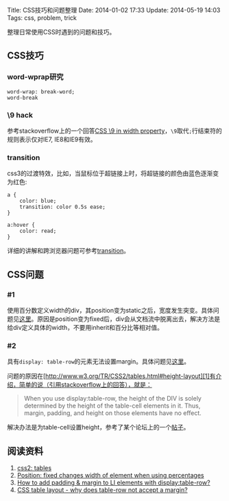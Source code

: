 Title: CSS技巧和问题整理
Date: 2014-01-02 17:33
Update: 2014-05-19 14:03
Tags: css, problem, trick

[1]: http://www.w3.org/TR/CSS2/tables.html#height-layout
[2]: http://stackoverflow.com/questions/1993277/css-table-layout-why-does-table-row-not-accept-a-margin "Position: fixed changes width of element when using percentages"
[3]: http://www.sitepoint.com/forums/showthread.php?752068-How-to-add-padding-amp-margin-to-LI-elements-with-display-table-row "How to add padding & margin to LI elements with display:table-row?"
[4]: http://stackoverflow.com/questions/1993277/css-table-layout-why-does-table-row-not-accept-a-margin "CSS table layout - why does table-row not accept a margin?"
[5]: http://stackoverflow.com/questions/8004765/css-9-in-width-property
[6]: http://css-tricks.com/almanac/properties/t/transition/

整理日常使用CSS时遇到的问题和技巧。

## CSS技巧
### word-wprap研究

    word-wrap: break-word;
    word-break

### \9 hack
参考stackoverflow上的一个回答[CSS \9 in width property][5]，`\9`取代`;`行结束符的规则表示仅对IE7, IE8和IE9有效。

### transition
css3的过渡特效，比如，当鼠标位于超链接上时，将超链接的颜色由蓝色逐渐变为红色:

    a {
        color: blue;
        transition: color 0.5s ease;
    }

    a:hover {
        color: read;
    }

详细的讲解和跨浏览器问题可参考[transition][6]。

## CSS问题
### #1
使用百分数定义width的div，其position变为static之后，宽度发生突变。具体问题见[这里][2]。原因是position变为fixed后，div会从文档流中脱离出去，解决方法是给div定义具体的width，不要用inherit和百分比等相对值。

### #2
具有`display: table-row`的元素无法设置margin。具体问题见[这里][4]。

问题的原因在[http://www.w3.org/TR/CSS2/tables.html#height-layout][1]有介绍，简单的说（引用stackoverflow上的回答），就是：

> When you use display:table-row, the height of the DIV is solely determined by the height of the table-cell elements in it. Thus, margin, padding, and height on those elements have no effect.

解决办法是为table-cell设置height，参考了某个论坛上的一个[帖子][3]。

## 阅读资料
1. [css2: tables][1]
2. [Position: fixed changes width of element when using percentages][2]
3. [How to add padding & margin to LI elements with display:table-row?][3]
4. [CSS table layout - why does table-row not accept a margin?][4]

